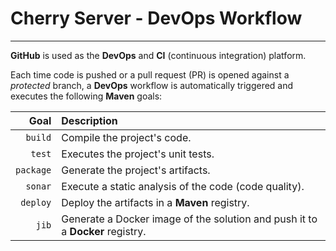 # Cherry Server - DevOps Workflow

<hr>

**GitHub** is used as the **DevOps** and **CI** (continuous integration) platform.

Each time code is pushed or a pull request (PR) is opened against a *protected* branch, a **DevOps** workflow is automatically triggered and executes the following **Maven** goals:

|      Goal | Description                                                                   |
|----------:|:------------------------------------------------------------------------------|
|   `build` | Compile the project's code.                                                   |
|    `test` | Executes the project's unit tests.                                            |
| `package` | Generate the project's artifacts.                                             |
|   `sonar` | Execute a static analysis of the code (code quality).                         |
|  `deploy` | Deploy the artifacts in a **Maven** registry.                                 |
|     `jib` | Generate a Docker image of the solution and push it to a **Docker** registry. |


